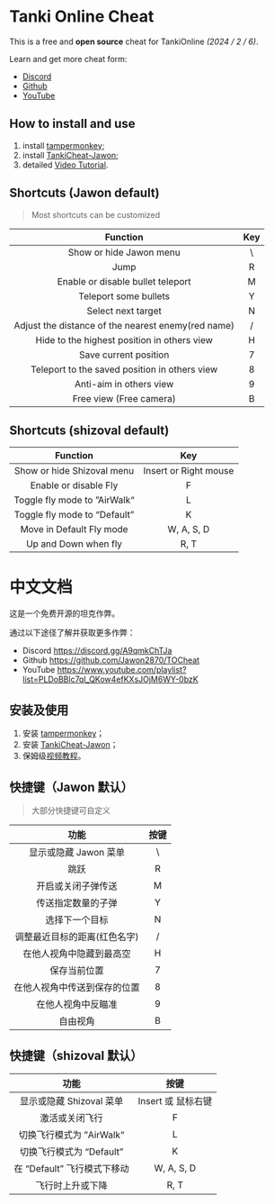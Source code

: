 # Tanki Online Cheat

This is a free and **open source** cheat for TankiOnline *(2024 / 2 / 6)*.

Learn and get more cheat form:

- [Discord](https://discord.gg/A9qmkChTJa)
- [Github](https://github.com/Jawon2870/TOCheat)
- [YouTube](https://www.youtube.com/playlist?list=PLDoBBlc7ql_QKow4efKXsJOjM6WY-0bzK)

## How to install and use

1. install [tampermonkey](https://www.tampermonkey.net);
2. install [TankiCheat-Jawon](https://raw.githubusercontent.com/Jawon2870/TOCheat/main/TankiCheat-Jawon.user.js);
3. detailed [Video Tutorial](https://youtu.be/CRNIdV_6xO4?si=9JVrG8l3fyLgrGHv).

## Shortcuts (Jawon default)

> Most shortcuts can be customized

|                      Function                      | Key  |
| :------------------------------------------------: | :--: |
|              Show or hide Jawon menu               |  \   |
|                        Jump                        |  R   |
|         Enable or disable bullet teleport          |  M   |
|               Teleport some bullets                |  Y   |
|                 Select next target                 |  N   |
| Adjust the distance of the nearest enemy(red name) |  /   |
|    Hide to the highest position in others view     |  H   |
|               Save current position                |  7   |
|   Teleport to the saved position in others view    |  8   |
|              Anti-aim in others view               |  9   |
|              Free view (Free camera)               |  B   |

## Shortcuts (shizoval default)

|           Function           |          Key          |
| :--------------------------: | :-------------------: |
|  Show or hide Shizoval menu  | Insert or Right mouse |
|    Enable or disable Fly     |           F           |
| Toggle fly mode to ”AirWalk“ |           L           |
| Toggle fly mode to “Default” |           K           |
|   Move in Default Fly mode   |      W, A, S, D       |
|     Up and Down when fly     |         R, T          |



# 中文文档

这是一个免费开源的坦克作弊。

通过以下途径了解并获取更多作弊：

- Discord   	https://discord.gg/A9qmkChTJa
- Github        https://github.com/Jawon2870/TOCheat
- YouTube    https://www.youtube.com/playlist?list=PLDoBBlc7ql_QKow4efKXsJOjM6WY-0bzK

## 安装及使用

1. 安装 [tampermonkey](https://www.tampermonkey.net)；
2. 安装 [TankiCheat-Jawon](https://raw.githubusercontent.com/Jawon2870/TOCheat/main/TankiCheat-Jawon.user.js)；
3. 保姆级[视频教程](https://youtu.be/CRNIdV_6xO4?si=9JVrG8l3fyLgrGHv)。

## 快捷键（Jawon 默认）

> 大部分快捷键可自定义

|             功能             | 按键 |
| :--------------------------: | :--: |
|    显示或隐藏 Jawon 菜单     |  \   |
|             跳跃             |  R   |
|      开启或关闭子弹传送      |  M   |
|      传送指定数量的子弹      |  Y   |
|        选择下一个目标        |  N   |
| 调整最近目标的距离(红色名字) |  /   |
|   在他人视角中隐藏到最高空   |  H   |
|         保存当前位置         |  7   |
| 在他人视角中传送到保存的位置 |  8   |
|      在他人视角中反瞄准      |  9   |
|           自由视角           |  B   |

## 快捷键（shizoval 默认）

|            功能             |        按键        |
| :-------------------------: | :----------------: |
|  显示或隐藏 Shizoval 菜单   | Insert 或 鼠标右键 |
|       激活或关闭飞行        |         F          |
|  切换飞行模式为 ”AirWalk“   |         L          |
|  切换飞行模式为 “Default”   |         K          |
| 在 “Default” 飞行模式下移动 |     W, A, S, D     |
|      飞行时上升或下降       |        R, T        |

